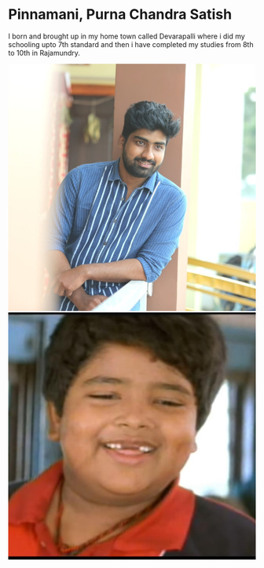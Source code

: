 # Pinnamani, Purna Chandra Satish

I born and brought up in my home town called Devarapalli where i did my schooling upto 7th standard and then i have completed my studies from 8th to 10th in Rajamundry.

![MyPicture](Images/MyPicture.jpg)
![Kid](Images/Kiddo.jpg)